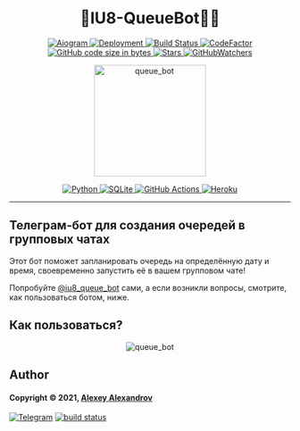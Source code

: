 <h1 align="center"> 🚶IU8-QueueBot🚶🚶 </h1>

[comment]: <> (Badges)

<p align="center">
  <a href="https://img.shields.io/badge/aiogram-v.2.17.1-orange?style=plastic">
    <img alt="Aiogram" src="https://img.shields.io/badge/aiogram-v.2.17.1-orange?style=plastic">
  </a>
  <a href="https://github.com/aaaaaaaalesha/iu8_queue_bot/deployments/activity_log?environment=iu8-queue-bot">
    <img alt="Deployment" src="https://img.shields.io/github/deployments/aaaaaaaalesha/iu8_queue_bot/iu8-queue-bot?style=plastic">
  </a>
  <a href="https://www.npmjs.com/package/readme-md-generator">
    <img alt="Build Status" src="https://github.com/aaaaaaaalesha/iu8_queue_bot/actions/workflows/main.yaml/badge.svg">
  </a>
  <a href="https://www.codefactor.io/repository/github/aaaaaaaalesha/iu8_queue_bot/overview/main">
    <img alt="CodeFactor" src="https://www.codefactor.io/repository/github/aaaaaaaalesha/iu8_queue_bot/badge/main?style=plastic">
  </a>
  <a href="https://img.shields.io/github/languages/code-size/aaaaaaaalesha/iu8_queue_bot?style=plastic">
    <img alt="GitHub code size in bytes" src="https://img.shields.io/github/languages/code-size/aaaaaaaalesha/iu8_queue_bot?style=plastic">
  </a>
  <a href="https://img.shields.io/github/stars/aaaaaaaalesha/iu8_queue_bot?style=plastic">
    <img alt="Stars" src="https://img.shields.io/github/stars/aaaaaaaalesha/iu8_queue_bot?style=plastic" />
  </a>
  <a href="https://img.shields.io/github/watchers/aaaaaaaalesha/iu8_queue_bot?style=plastic">
    <img alt="GitHubWatchers" src="https://img.shields.io/github/watchers/aaaaaaaalesha/iu8_queue_bot?style=plastic">
  </a>
</p>

[comment]: <> (Logo)
<p align="center">
  <a href="https://t.me/iu8_queue_bot">
    <img alt="queue_bot" height="200" width="200" src="https://user-images.githubusercontent.com/55093100/147390446-d783063a-e68e-4caa-9711-731c13a9fd2d.png"/>
  </a>
</p>

[comment]: <> (Techs)
<p align="center">
  <a href="#">
    <img alt="Python" src="https://img.shields.io/badge/python-3670A0?style=for-the-badge&logo=python&logoColor=ffdd54">
  </a>
  <a href="#">
    <img alt="SQLite" src="https://img.shields.io/badge/sqlite-%2307405e.svg?style=for-the-badge&logo=sqlite&logoColor=white">
  </a>
  <a href="#">
    <img alt="GitHub Actions" src="https://img.shields.io/badge/githubactions-%232671E5.svg?style=for-the-badge&logo=githubactions&logoColor=white">
  </a>
  <a href="#">
    <img alt="Heroku" src="https://img.shields.io/badge/heroku-%23430098.svg?style=for-the-badge&logo=heroku&logoColor=white">
  </a>
</p>

---

## Телеграм-бот для создания очередей в групповых чатах

Этот бот поможет запланировать очередь на определённую дату и время, своевременно запустить её в вашем групповом чате!

Попробуйте [@iu8_queue_bot](https://t.me/iu8_queue_bot) сами, а если возникли вопросы, смотрите, как пользоваться ботом,
ниже.

## Как пользоваться?

[comment]: <> (How to use bot)
<p align="center">
<img alt="queue_bot" src="https://raw.githubusercontent.com/aaaaaaaalesha/iu8_queue_bot/main/assets/how_to_use.gif"/>
</p>

## Author

#### Copyright © 2021, [Alexey Alexandrov](https://github.com/aaaaaaaalesha)

[![Telegram](https://img.shields.io/badge/aaaaaaaalesha-2CA5E0?style=for-the-badge&logo=telegram&logoColor=white)](https://t.me/aaaaaaaalesha)
<a href="mailto:sks2311211@mail.ru">
<img alt="build status" src="https://img.shields.io/badge/-sks2311211@mail.ru-c14438?style=flat&logo=Gmail&logoColor=white&link=mailto:sks2311211@mail.ru" />
</a>

